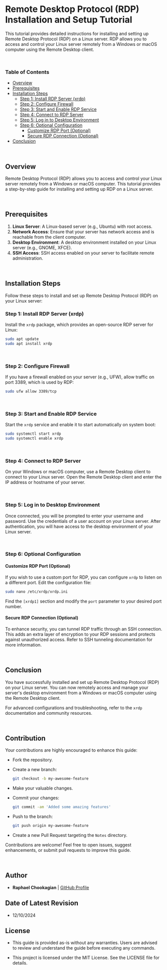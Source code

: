 # Remote Desktop Protocol (RDP) Installation and Setup Tutorial

This tutorial provides detailed instructions for installing and setting up Remote Desktop Protocol (RDP) on a Linux server. RDP allows you to access and control your Linux server remotely from a Windows or macOS computer using the Remote Desktop client.

<br>

### **Table of Contents**

- [Overview](#overview)
- [Prerequisites](#prerequisites)
- [Installation Steps](#installation-steps)
  - [Step 1: Install RDP Server (xrdp)](#step-1-install-rdp-server-xrdp)
  - [Step 2: Configure Firewall](#step-2-configure-firewall)
  - [Step 3: Start and Enable RDP Service](#step-3-start-and-enable-rdp-service)
  - [Step 4: Connect to RDP Server](#step-4-connect-to-rdp-server)
  - [Step 5: Log in to Desktop Environment](#step-5-log-in-to-desktop-environment)
  - [Step 6: Optional Configuration](#step-6-optional-configuration)
    - [Customize RDP Port (Optional)](#customize-rdp-port-optional)
    - [Secure RDP Connection (Optional)](#secure-rdp-connection-optional)
- [Conclusion](#conclusion)

<br>

## **Overview**

Remote Desktop Protocol (RDP) allows you to access and control your Linux server remotely from a Windows or macOS computer. This tutorial provides a step-by-step guide for installing and setting up RDP on a Linux server.

<br>

## **Prerequisites**

1. **Linux Server**: A Linux-based server (e.g., Ubuntu) with root access.
2. **Network Access**: Ensure that your server has network access and is reachable from the client computer.
3. **Desktop Environment**: A desktop environment installed on your Linux server (e.g., GNOME, XFCE).
4. **SSH Access**: SSH access enabled on your server to facilitate remote administration.

<br>

## **Installation Steps**

Follow these steps to install and set up Remote Desktop Protocol (RDP) on your Linux server:

### **Step 1: Install RDP Server (xrdp)**

Install the `xrdp` package, which provides an open-source RDP server for Linux:

```bash
sudo apt update
sudo apt install xrdp
```

<br>

### **Step 2: Configure Firewall**

If you have a firewall enabled on your server (e.g., UFW), allow traffic on port 3389, which is used by RDP:

```bash
sudo ufw allow 3389/tcp
```

<br>

### **Step 3: Start and Enable RDP Service**

Start the `xrdp` service and enable it to start automatically on system boot:

```bash
sudo systemctl start xrdp
sudo systemctl enable xrdp
```

<br>

### **Step 4: Connect to RDP Server**

On your Windows or macOS computer, use a Remote Desktop client to connect to your Linux server. Open the Remote Desktop client and enter the IP address or hostname of your server.

<br>

### **Step 5: Log in to Desktop Environment**

Once connected, you will be prompted to enter your username and password. Use the credentials of a user account on your Linux server. After authentication, you will have access to the desktop environment of your Linux server.

<br>

### **Step 6: Optional Configuration**

#### **Customize RDP Port (Optional)**

If you wish to use a custom port for RDP, you can configure `xrdp` to listen on a different port. Edit the configuration file:

```bash
sudo nano /etc/xrdp/xrdp.ini
```

Find the `[xrdp1]` section and modify the `port` parameter to your desired port number.

#### **Secure RDP Connection (Optional)**

To enhance security, you can tunnel RDP traffic through an SSH connection. This adds an extra layer of encryption to your RDP sessions and protects against unauthorized access. Refer to SSH tunneling documentation for more information.

<br>

## **Conclusion**

You have successfully installed and set up Remote Desktop Protocol (RDP) on your Linux server. You can now remotely access and manage your server's desktop environment from a Windows or macOS computer using the Remote Desktop client.

For advanced configurations and troubleshooting, refer to the `xrdp` documentation and community resources.

<br>

## **Contribution**

Your contributions are highly encouraged to enhance this guide:

- Fork the repository.
- Create a new branch:

    ```bash
    git checkout -b my-awesome-feature
    ```

- Make your valuable changes.
- Commit your changes:

    ```bash
    git commit -am 'Added some amazing features'
    ```

- Push to the branch:

    ```bash
    git push origin my-awesome-feature
    ```

- Create a new Pull Request targeting the `Notes` directory.

Contributions are welcome! Feel free to open issues, suggest enhancements, or submit pull requests to improve this guide.

<br>

## **Author**

- **Raphael Chookagian** | [GitHub Profile](https://github.com/cesar-group)

## **Date of Latest Revision**

- 12/10/2024

## **License**

- This guide is provided as-is without any warranties. Users are advised to review and understand the guide before executing any commands.

- This project is licensed under the MIT License. See the LICENSE file for details.
